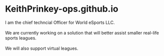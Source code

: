 # KeithPrinkey-ops.github.io

I am the chief techncial Officer for World eSports LLC. 
<br></br>We are currently working on a solution that will better assist smaller real-life sports leagues.
 <br></br>We will also support virtual leagues. 
